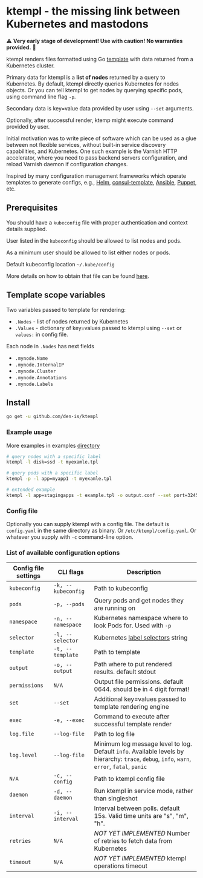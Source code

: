 # ktempl - the missing link between Kubernetes and mastodons

:warning: **Very early stage of development! Use with caution! No warranties provided.** :construction:

ktempl renders files formatted using Go [template][gotemplate] with data returned from a Kubernetes cluster.

Primary data for ktempl is a **list of nodes** returned by a query to Kubernetes.
By default, ktempl directly queries Kubernetes for nodes objects.
Or you can tell ktempl to get nodes by querying specific pods, using command line flag `-p`.

Secondary data is key=value data provided by user using `--set` arguments.

Optionally, after successful render, ktemp might execute command provided by user.

Initial motivation was to write piece of software which can be used as a glue between not flexible services, without built-in service discovery capabilities, and Kubernetes.
One such example is the Varnish HTTP accelerator, where you need to pass backend servers configuration, and reload Varnish daemon if configuration changes.

Inspired by many configuration management frameworks which operate templates to generate configs, e.g., [Helm][helm], [consul-template][consultemplate], [Ansible][ansibletemplate], [Puppet][puppettemplate], etc.

## Prerequisites

You should have a `kubeconfig` file with proper authentication and context details supplied.

User listed in the `kubeconfig` should be allowed to list nodes and pods.

As a minimum user should be allowed to list either nodes or pods.

Default kubeconfig location `~/.kube/config`

More details on how to obtain that file can be found [here][kubeconfigdoc].

## Template scope variables

Two variables passed to template for rendering:

- `.Nodes` - list of nodes returned by Kubernetes
- `.Values` - dictionary of key=values passed to ktempl using `--set` or `values:` in config file.

Each node in `.Nodes` has next fields

- `.mynode.Name`
- `.mynode.InternalIP`
- `.mynode.Cluster`
- `.mynode.Annotations`
- `.mynode.Labels`

## Install

```sh
go get -u github.com/den-is/ktempl
```

### Example usage

More examples in examples [directory](/examples/)

```sh
# query nodes with a specific label
ktempl -l disk=ssd -t myexamle.tpl

# query pods with a specific label
ktempl -p -l app=myapp1 -t myexamle.tpl

# extended example
ktempl -l app=stagingapps -t example.tpl -o output.conf --set port=32456 --exec="touch success_exec.txt"
```

### Config file

Optionally you can supply ktempl with a config file.
The default is `config.yaml` in the same directory as binary.
Or `/etc/ktempl/config.yaml`.
Or whatever you supply with `-c` command-line option.

### List of available configuration options

| Config file settings  | CLI flags          | Description                                                              |
| ----------------------| -------------------| ------------------------------------------------------------------------ |
| `kubeconfig`          | `-k, --kubeconfig` | Path to kubeconfig                                                       |
| `pods`                | `-p, --pods`       | Query pods and get nodes they are running on                             |
| `namespace`           | `-n, --namespace`  | Kubernetes namespace where to look Pods for. Used with `-p`              |
| `selector`            | `-l, --selector`   | Kubernetes [label selectors][labelselectors] string                      |
| `template`            | `-t, --template`   | Path to template                                                         |
| `output`              | `-o, --output`     | Path where to put rendered results. default stdout                       |
| `permissions`         | `N/A`              | Output file permissions. default 0644. should be in 4 digit format!      |
| `set`                 | `--set`            | Additional key=values passed to template rendering engine                |
| `exec`                | `-e, --exec`       | Command to execute after successful template render                      |
| `log.file`            | `--log-file`       | Path to log file                                                         |
| `log.level`           | `--log-file`       | Minimum log message level to log. Default `info`. Available levels by hierarchy: `trace`, `debug`, `info`, `warn`, `error`, `fatal`, `panic` |
| `N/A`                 | `-c, --config`     | Path to ktempl config file                                               |
| `daemon`              | `-d, --daemon`     | Run ktempl in service mode, rather than singleshot                       |
| `interval`            | `-i, --interval`   | Interval between polls. default 15s. Valid time units are "s", "m", "h". |
| `retries`             | `N/A`              | _NOT YET IMPLEMENTED_ Number of retries to fetch data from Kubernetes    |
| `timeout`             | `N/A`              | _NOT YET IMPLEMENTED_ ktempl operations timeout                          |

[gotemplate]: https://golang.org/pkg/text/template/
[consultemplate]: https://github.com/hashicorp/consul-template
[helm]: https://helm.sh/
[ansibletemplate]: https://docs.ansible.com/ansible/latest/modules/template_module.html
[puppettemplate]: https://puppet.com/docs/puppet/latest/lang_template.html
[kubeconfigdoc]: https://kubernetes.io/docs/concepts/configuration/organize-cluster-access-kubeconfig/
[labelselectors]: https://kubernetes.io/docs/concepts/overview/working-with-objects/labels/

